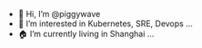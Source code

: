 - 👋 Hi, I’m @piggywave
- 👀 I’m interested in Kubernetes, SRE, Devops ...
- 🏠 I’m currently living in Shanghai ...

<!---
piggywave/piggywave is a ✨ special ✨ repository because its `README.md` (this file) appears on your GitHub profile.
You can click the Preview link to take a look at your changes.
--->
